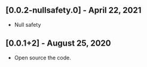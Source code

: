 ## [0.0.2-nullsafety.0] - April 22, 2021
* Null safety

## [0.0.1+2] - August 25, 2020

* Open source the code.
